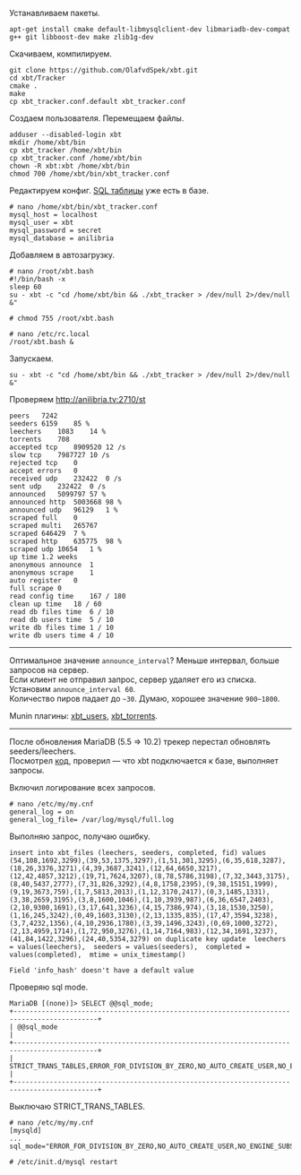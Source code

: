 Устанавливаем пакеты.
```
apt-get install cmake default-libmysqlclient-dev libmariadb-dev-compat g++ git libboost-dev make zlib1g-dev
```

Скачиваем, компилируем.
```
git clone https://github.com/OlafvdSpek/xbt.git
cd xbt/Tracker
cmake .
make
cp xbt_tracker.conf.default xbt_tracker.conf
```

Создаем пользователя. Перемещаем файлы.
```
adduser --disabled-login xbt
mkdir /home/xbt/bin
cp xbt_tracker /home/xbt/bin
cp xbt_tracker.conf /home/xbt/bin
chown -R xbt:xbt /home/xbt/bin
chmod 700 /home/xbt/bin/xbt_tracker.conf
```

Редактируем конфиг. <a href="https://github.com/OlafvdSpek/xbt/blob/master/Tracker/xbt_tracker.sql">SQL таблицы</a> уже есть в базе.
```
# nano /home/xbt/bin/xbt_tracker.conf
mysql_host = localhost
mysql_user = xbt
mysql_password = secret
mysql_database = anilibria
```

Добавляем в автозагрузку.
```
# nano /root/xbt.bash
#!/bin/bash -x
sleep 60
su - xbt -c "cd /home/xbt/bin && ./xbt_tracker > /dev/null 2>/dev/null &"

# chmod 755 /root/xbt.bash

# nano /etc/rc.local
/root/xbt.bash &
```

Запускаем.
```
su - xbt -c "cd /home/xbt/bin && ./xbt_tracker > /dev/null 2>/dev/null &"
```

Проверяем http://anilibria.tv:2710/st
```
peers	7242
seeders	6159	85 %
leechers	1083	14 %
torrents	708
accepted tcp	8909520	12 /s
slow tcp	7987727	10 /s
rejected tcp	0
accept errors	0
received udp	232422	0 /s
sent udp	232422	0 /s
announced	5099797	57 %
announced http	5003668	98 %
announced udp	96129	1 %
scraped full	0
scraped multi	265767
scraped	646429	7 %
scraped http	635775	98 %
scraped udp	10654	1 %
up time	1.2 weeks
anonymous announce	1
anonymous scrape	1
auto register	0
full scrape	0
read config time	167 / 180
clean up time	18 / 60
read db files time	6 / 10
read db users time	5 / 10
write db files time	1 / 10
write db users time	4 / 10
```

<hr/>

Оптимальное значение `announce_interval`? Меньше интервал, больше запросов на сервер.<br/>
Если клиент не отправил запрос, сервер удаляет его из списка. Установим `announce_interval 60`.<br/>
Количество пиров падает до `~30`. Думаю, хорошее значение `900~1800`.<br/>

Munin плагины: <a href="https://github.com/icantbelieveitworks/docs/blob/master/lepus/munin/xbt_users">xbt_users</a>, <a href="https://github.com/icantbelieveitworks/docs/blob/master/lepus/munin/xbt_torrents">xbt_torrents</a>.

<hr/>

После обновления MariaDB (5.5 => 10.2) трекер перестал обновлять seeders/leechers.<br/>
Посмотрел <a href="https://github.com/OlafvdSpek/xbt/blob/e00c8416ffb90d23374b7e1909f6d15d5f685e62/Tracker/server.cpp#L296-L349">код</a>, проверил — что xbt подключается к базе, выполняет запросы.

Включил логирование всех запросов.
```
# nano /etc/my/my.cnf
general_log = on
general_log_file= /var/log/mysql/full.log
```

Выполняю запрос, получаю ошибку.
```
insert into xbt_files (leechers, seeders, completed, fid) values (54,108,1692,3299),(39,53,1375,3297),(1,51,301,3295),(6,35,618,3287),(18,26,3376,3271),(4,39,3687,3241),(12,64,6650,3217),(12,42,4857,3212),(19,71,7624,3207),(8,78,5786,3198),(7,32,3443,3175),(8,40,5437,2777),(7,31,826,3292),(4,8,1758,2395),(9,38,15151,1999),(9,19,3673,759),(1,7,5813,2013),(1,12,3170,2417),(0,3,1485,1331),(3,38,2659,3195),(3,8,1600,1046),(1,10,3939,987),(6,36,6547,2403),(2,10,9300,1691),(3,17,641,3236),(4,15,7386,974),(3,18,1530,3250),(1,16,245,3242),(0,49,1603,3130),(2,13,1335,835),(17,47,3594,3238),(3,7,4232,1356),(4,10,2936,1780),(3,39,1496,3243),(0,69,1000,3272),(2,13,4959,1714),(1,72,950,3276),(1,14,7164,983),(12,34,1691,3237),(41,84,1422,3296),(24,40,5354,3279) on duplicate key update  leechers = values(leechers),  seeders = values(seeders),  completed = values(completed),  mtime = unix_timestamp()
 
Field 'info_hash' doesn't have a default value
```

Проверяю sql mode.
```
MariaDB [(none)]> SELECT @@sql_mode;
+-------------------------------------------------------------------------------------------+
| @@sql_mode                                                                                |
+-------------------------------------------------------------------------------------------+
| STRICT_TRANS_TABLES,ERROR_FOR_DIVISION_BY_ZERO,NO_AUTO_CREATE_USER,NO_ENGINE_SUBSTITUTION |
+-------------------------------------------------------------------------------------------+
```

Выключаю STRICT_TRANS_TABLES.
```
# nano /etc/my/my.cnf
[mysqld]
...
sql_mode="ERROR_FOR_DIVISION_BY_ZERO,NO_AUTO_CREATE_USER,NO_ENGINE_SUBSTITUTION"
 
# /etc/init.d/mysql restart
```
